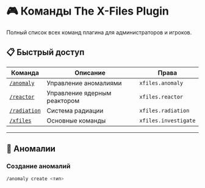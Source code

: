 # 🎮 Команды The X-Files Plugin

Полный список всех команд плагина для администраторов и игроков.

## 📋 Быстрый доступ

| Команда | Описание | Права |
|---------|-----------|-------|
| [`/anomaly`](#-аномалии) | Управление аномалиями | `xfiles.anomaly` |
| [`/reactor`](#-реактор) | Управление ядерным реактором | `xfiles.reactor` |
| [`/radiation`](#-радиация) | Система радиации | `xfiles.radiation` |
| [`/xfiles`](#-секретные-материалы) | Основные команды | `xfiles.investigate` |

---

## 🔮 Аномалии

### Создание аномалий
```bash
/anomaly create <тип>

